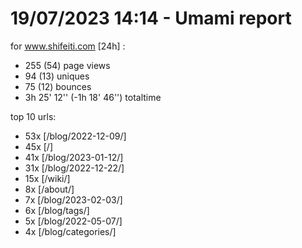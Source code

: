 # 19/07/2023 14:14 - Umami report
for www.shifeiti.com [24h] :

 - 255 (54) page views
 - 94 (13) uniques
 - 75 (12) bounces
 - 3h 25' 12'' (-1h 18' 46'') totaltime


top 10 urls:
 - 53x [/blog/2022-12-09/]
 - 45x [/]
 - 41x [/blog/2023-01-12/]
 - 31x [/blog/2022-12-22/]
 - 15x [/wiki/]
 - 8x [/about/]
 - 7x [/blog/2023-02-03/]
 - 6x [/blog/tags/]
 - 5x [/blog/2022-05-07/]
 - 4x [/blog/categories/]


